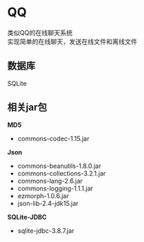 # QQ
类似QQ的在线聊天系统<br>
实现简单的在线聊天，发送在线文件和离线文件<br>
## 数据库
SQLite
## 相关jar包
**MD5**
* commons-codec-1.15.jar

**Json**
* commons-beanutils-1.8.0.jar
* commons-collections-3.2.1.jar
* commons-lang-2.6.jar
* commons-logging-1.1.1.jar
* ezmorph-1.0.6.jar
* json-lib-2.4-jdk15.jar

**SQLite-JDBC**
* sqlite-jdbc-3.8.7.jar

